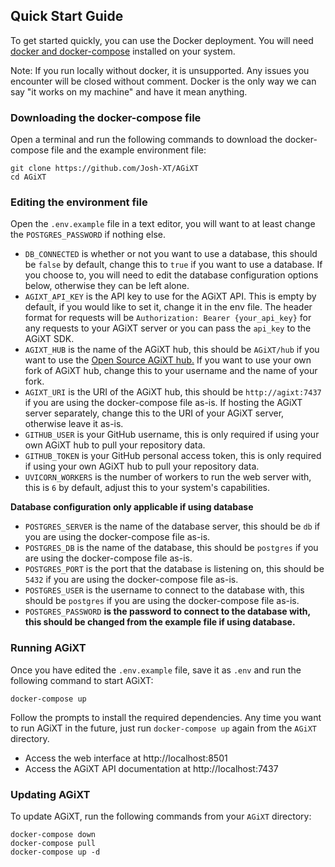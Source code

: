 ## Quick Start Guide

To get started quickly, you can use the Docker deployment. You will need [docker and docker-compose](https://docs.docker.com/compose/install/) installed on your system. 

Note: If you run locally without docker, it is unsupported.  Any issues you encounter will be closed without comment. Docker is the only way we can say "it works on my machine" and have it mean anything.

### Downloading the docker-compose file
Open a terminal and run the following commands to download the docker-compose file and the example environment file:

```
git clone https://github.com/Josh-XT/AGiXT
cd AGiXT
```

### Editing the environment file
Open the `.env.example` file in a text editor, you will want to at least change the `POSTGRES_PASSWORD` if nothing else.

- `DB_CONNECTED` is whether or not you want to use a database, this should be `false` by default, change this to `true` if you want to use a database. If you choose to, you will need to edit the database configuration options below, otherwise they can be left alone.
- `AGIXT_API_KEY` is the API key to use for the AGiXT API.  This is empty by default, if you would like to set it, change it in the env file.  The header format for requests will be `Authorization: Bearer {your_api_key}` for any requests to your AGiXT server or you can pass the `api_key` to the AGiXT SDK.
- `AGIXT_HUB` is the name of the AGiXT hub, this should be `AGiXT/hub` if you want to use the [Open Source AGiXT hub.](https://github.com/AGiXT/hub) If you want to use your own fork of AGiXT hub, change this to your username and the name of your fork.
- `AGIXT_URI` is the URI of the AGiXT hub, this should be `http://agixt:7437` if you are using the docker-compose file as-is. If hosting the AGiXT server separately, change this to the URI of your AGiXT server, otherwise leave it as-is.
- `GITHUB_USER` is your GitHub username, this is only required if using your own AGiXT hub to pull your repository data.
- `GITHUB_TOKEN` is your GitHub personal access token, this is only required if using your own AGiXT hub to pull your repository data.
- `UVICORN_WORKERS` is the number of workers to run the web server with, this is `6` by default, adjust this to your system's capabilities.

**Database configuration only applicable if using database**
- `POSTGRES_SERVER` is the name of the database server, this should be `db` if you are using the docker-compose file as-is.
- `POSTGRES_DB` is the name of the database, this should be `postgres` if you are using the docker-compose file as-is.
- `POSTGRES_PORT` is the port that the database is listening on, this should be `5432` if you are using the docker-compose file as-is.
- `POSTGRES_USER` is the username to connect to the database with, this should be `postgres` if you are using the docker-compose file as-is.
- `POSTGRES_PASSWORD` **is the password to connect to the database with, this should be changed from the example file if using database.**


### Running AGiXT
Once you have edited the `.env.example` file, save it as `.env` and run the following command to start AGiXT:
```
docker-compose up
```

Follow the prompts to install the required dependencies.  Any time you want to run AGiXT in the future, just run `docker-compose up` again from the `AGiXT` directory.

- Access the web interface at http://localhost:8501
- Access the AGiXT API documentation at http://localhost:7437

### Updating AGiXT
To update AGiXT, run the following commands from your `AGiXT` directory:
```
docker-compose down
docker-compose pull
docker-compose up -d
```
